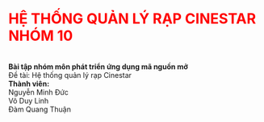 <h1 style="color:red">HỆ THỐNG QUẢN LÝ RẠP CINESTAR NHÓM 10</h1><BR>
<b>Bài tập nhóm môn phát triển ứng dụng mã nguồn mở</b><br>
Đề tài: Hệ thống quản lý rạp Cinestar<br>
<b>Thành viên: </b><br>
    Nguyễn Minh Đức<br> 
    Võ Duy Linh <br>
    Đàm Quang Thuận <br>
